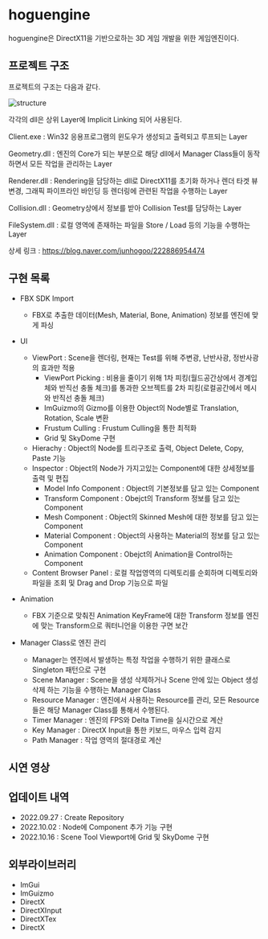 # hoguengine
hoguengine은 DirectX11을 기반으로하는 3D 게임 개발을 위한 게임엔진이다.


## 프로젝트 구조

프로젝트의 구조는 다음과 같다.

![structure](https://user-images.githubusercontent.com/97880907/193234230-b50a2010-93e3-43b0-9de8-04e0f6835ce0.png)

각각의 dll은 상위 Layer에 Implicit Linking 되어 사용된다.

Client.exe : Win32 응용프로그램의 윈도우가 생성되고 출력되고 루프되는 Layer

Geometry.dll : 엔진의 Core가 되는 부분으로 해당 dll에서 Manager Class들이 동작하면서 모든 작업을 관리하는 Layer

Renderer.dll : Rendering을 담당하는 dll로 DirectX11를 초기화 하거나 렌더 타겟 뷰 변경, 그래픽 파이프라인 바인딩 등 렌더링에 관련된 작업을 수행하는 Layer

Collision.dll : Geometry상에서 정보를 받아 Collision Test를 담당하는 Layer

FileSystem.dll : 로컬 영역에 존재하는 파일을 Store / Load 등의 기능을 수행하는 Layer


상세 링크 : <https://blog.naver.com/junhogoo/222886954474>

## 구현 목록

* FBX SDK Import
  * FBX로 추출한 데이터(Mesh, Material, Bone, Animation) 정보를 엔진에 맞게 파싱

* UI
  * ViewPort : Scene을 렌더링, 현재는 Test를 위해 주변광, 난반사광, 정반사광의 효과만 적용
    * ViewPort Picking : 비용을 줄이기 위해 1차 피킹(월드공간상에서 경계입체와 반직선 충돌 체크)를 통과한 오브젝트를 2차 피킹(로컬공간에서 메시와 반직선 충돌 체크) 
    * ImGuizmo의 Gizmo를 이용한 Object의 Node별로 Translation, Rotation, Scale 변환  
    * Frustum Culling : Frustum Culling을 통한 최적화
    * Grid 및 SkyDome 구현
  * Hierachy : Object의 Node를 트리구조로 출력, Object Delete, Copy, Paste 기능 
  * Inspector : Object의 Node가 가지고있는 Component에 대한 상세정보를 출력 및 편집
    * Model Info Component : Object의 기본정보를 담고 있는 Component
    * Transform Component : Obejct의 Transform 정보를 담고 있는 Component
    * Mesh Component : Object의 Skinned Mesh에 대한 정보를 담고 있는 Component
    * Material Component : Object의 사용하는 Material의 정보를 담고 있는 Component
    * Animation Component : Obejct의 Animation을 Control하는 Component
  * Content Browser Panel : 로컬 작업영역의 디렉토리를 순회하며 디렉토리와 파일을 조회 및 Drag and Drop 기능으로 파일 

* Animation
  * FBX 기준으로 맞춰진 Animation KeyFrame에 대한 Transform 정보를 엔진에 맞는 Transform으로 쿼터니언을 이용한 구면 보간
  
* Manager Class로 엔진 관리
  * Manager는 엔진에서 발생하는 특정 작업을 수행하기 위한 클래스로 Singleton 패턴으로 구현
  * Scene Manager : Scene을 생성 삭제하거나 Scene 안에 있는 Object 생성 삭제 하는 기능을 수행하는 Manager Class
  * Resource Manager : 엔진에서 사용하는 Resource를 관리, 모든 Resource들은 해당 Manager Class를 통해서 수행된다.
  * Timer Manager : 엔진의 FPS와 Delta Time을 실시간으로 계산
  * Key Manager : DirectX Input을 통한 키보드, 마우스 입력 감지
  * Path Manager : 작업 영역의 절대경로 계산
  

## 시연 영상

## 업데이트 내역
- 2022.09.27 : Create Repository
- 2022.10.02 : Node에 Component 추가 기능 구현
- 2022.10.16 : Scene Tool Viewport에 Grid 및 SkyDome 구현


## 외부라이브러리
* ImGui
* ImGuizmo
* DirectX
* DirectXInput
* DirectXTex
* DirectX


